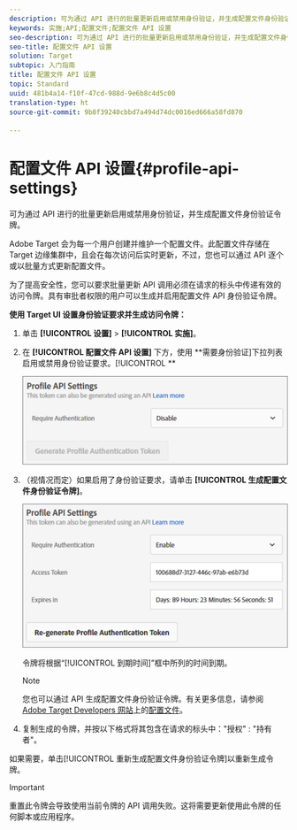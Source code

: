 ```yaml
---
description: 可为通过 API 进行的批量更新启用或禁用身份验证，并生成配置文件身份验证令牌。
keywords: 实施;API;配置文件;配置文件 API 设置
seo-description: 可为通过 API 进行的批量更新启用或禁用身份验证，并生成配置文件身份验证令牌。
seo-title: 配置文件 API 设置
solution: Target
subtopic: 入门指南
title: 配置文件 API 设置
topic: Standard
uuid: 481b4a14-f10f-47cd-988d-9e6b8c4d5c00
translation-type: ht
source-git-commit: 9b8f39240cbbd7a494d74dc0016ed666a58fd870

---
```



# 配置文件 API 设置{#profile-api-settings}

可为通过 API 进行的批量更新启用或禁用身份验证，并生成配置文件身份验证令牌。

Adobe Target 会为每一个用户创建并维护一个配置文件。此配置文件存储在 Target 边缘集群中，且会在每次访问后实时更新，不过，您也可以通过 API 逐个或以批量方式更新配置文件。

为了提高安全性，您可以要求批量更新 API 调用必须在请求的标头中传递有效的访问令牌。具有审批者权限的用户可以生成并启用配置文件 API 身份验证令牌。

**使用 Target UI 设置身份验证要求并生成访问令牌：**

1. 单击 **[!UICONTROL 设置]** &gt; **[!UICONTROL 实施]**。
1. 在 **[!UICONTROL 配置文件 API 设置]** 下方，使用 **需要身份验证]下拉列表启用或禁用身份验证要求。[!UICONTROL **

   ![](assets/profile_api_settings.png)

1. （视情况而定）如果启用了身份验证要求，请单击 **[!UICONTROL 生成配置文件身份验证令牌]**。

   ![](assets/profile_api_settings_2.png)

   令牌将根据“[!UICONTROL 到期时间]”框中所列的时间到期。

   >[!NOTE]
   >
   >您也可以通过 API 生成配置文件身份验证令牌。有关更多信息，请参阅 [Adobe Target Developers 网站](https://developers.adobetarget.com/)上的[配置文件](https://developers.adobetarget.com/api/#profiles)。

1. 复制生成的令牌，并按以下格式将其包含在请求的标头中：&quot;授权&quot; : &quot;持有者&quot;。

如果需要，单击[!UICONTROL 重新生成配置文件身份验证令牌]以重新生成令牌。

>[!IMPORTANT]
>
>重置此令牌会导致使用当前令牌的 API 调用失败。这将需要更新使用此令牌的任何脚本或应用程序。

